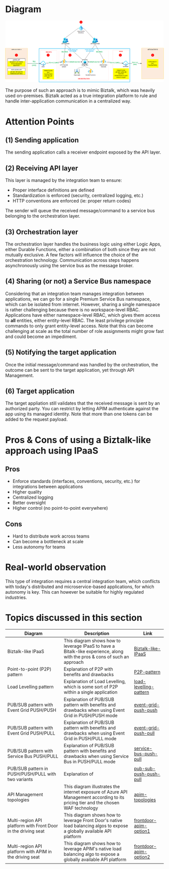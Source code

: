 
# Diagram
![apim-topologies](../images/biztalk-like-IPaaS-pattern.png)

The purpose of such an approach is to mimic Biztalk, which was heavily used on-premises. Biztalk acted as a true integration platform to rule and handle inter-application communication in a centralized way.

# Attention Points
## (1) Sending application
The sending application calls a receiver endpoint exposed by the API layer.
## (2) Receiving API layer
This layer is managed by the integration team to ensure:

- Proper interface definitions are defined
- Standardization is enforced (security, centralized logging, etc.)
- HTTP conventions are enforced (ie: proper return codes)

The sender will queue the received message/command to a service bus belonging to the orchestration layer.

## (3) Orchestration layer
The orchestration layer handles the business logic using either Logic Apps, either Durable Functions, either a combination of both since they are not mutually exclusive. A few factors will influence the choice of the orchestration technology. Communication across steps happens asynchronously using the service bus as the message broker.

## (4) Sharing (or not) a Service Bus namespace
Considering that an integration team manages integration between applications, we can go for a single Premium Service Bus namespace, which can be isolated from internet. However, sharing a single namespace is rather challenging because there is no workspace-level RBAC. Applications have either namespace-level RBAC, which gives them access to **all** entities, either entity-level RBAC. The least privilege principle commands to only grant entity-level access. Note that this can become challenging at scale as the total number of role assignments might grow fast and could become an impediment. 

## (5) Notifying the target application
Once the initial message/command was handled by the orchestration, the outcome can be sent to the target application, yet through API Management. 

## (6) Target application
The target appliation still validates that the received message is sent by an authorized party. You can restrict by letting APIM authenticate against the app using its managed identity. Note that more than one tokens can be added to the request payload.

# Pros & Cons of using a Biztalk-like approach using IPaaS 

## Pros
- Enforce standards (interfaces, conventions, security, etc.) for integrations between applications
- Higher quality
- Centralized logging 
- Better oversight
- Higher control (no point-to-point everywhere)

## Cons
- Hard to distribute work across teams
- Can become a bottleneck at scale
- Less autonomy for teams

# Real-world observation
This type of integration requires a central integration team, which conflicts with today's distributed and microservice-based applications, for which autonomy is key. This can however be suitable for highly regulated industries.

# Topics discussed in this section

| Diagram | Description |Link
| ----------- | ----------- | ----------- |
| Biztalk-like IPaaS | This diagram shows how to leverage IPaaS to have a Bitalk-like experience, along with the pros & cons of such an approach|[Biztalk-like-IPaaS](biztalk-like-IPaaS-pattern.md) |
| Point-to-point (P2P) pattern | Explanation of P2P with benefits and drawbacks|[P2P-pattern](./event-driven-and-messaging-architecture/point-to-point.md) |
| Load Levelling pattern | Explanation of Load Levelling, which is some sort of P2P within a single application|[load-levelling-pattern](./event-driven-and-messaging-architecture/load-levelling.md) |
| PUB/SUB pattern with Event Grid PUSH/PUSH| Explanation of PUB/SUB pattern with benefits and drawbacks when using Event Grid in PUSH/PUSH mode|[event-grid-push-push](./event-driven-and-messaging-architecture/pub-sub-event-grid.md) |
| PUB/SUB pattern with Event Grid PUSH/PULL| Explanation of PUB/SUB pattern with benefits and drawbacks when using Event Grid in PUSH/PULL mode|[event-grid-push-pull](./event-driven-and-messaging-architecture/pub-sub-event-grid-pull.md) |
| PUB/SUB pattern with Service Bus PUSH/PULL| Explanation of PUB/SUB pattern with benefits and drawbacks when using Service Bus in PUSH/PULL mode|[service-bus-push-pull](./event-driven-and-messaging-architecture/pub-sub-servicebus.md) |
| PUB/SUB pattern in PUSH/PUSH/PULL with two variants| Explanation of |[pub-sub-push-push-pull](./event-driven-and-messaging-architecture/pub-sub-push-push-pull.md) |
| API Management topologies | This diagram illustrates the internet exposure of Azure API Management according to its pricing tier and the chosen WAF technology|[apim-topologies](../api%20management/topologies.md) |
| Multi-region API platform with Front Door in the driving seat| This diagram shows how to leverage Front Door's native load balancing algos to expose a globally available API platform|[frontdoor-apim-option1](../api%20management/multi-region-setup/frontdoorapim1.md) |
| Multi-region API platform with APIM in the driving seat| This diagram shows how to leverage APIM's native load balancing algo to expose a globally available API platform|[frontdoor-apim-option2](../api%20management/multi-region-setup/frontdoorapim2.md) |